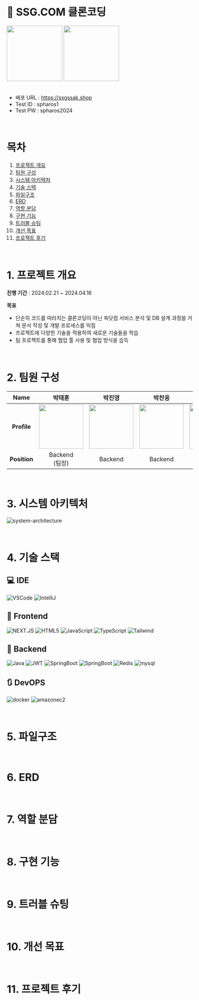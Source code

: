 # 🛒 SSG.COM 클론코딩

<img width="150" src="https://github.com/6-SSGSAKK/.github/assets/73014511/da216ac2-21a3-4426-81a7-6192d2f24c30">
<img width="150" src="https://github.com/6-SSGSAKK/.github/assets/73014511/5b78e4bb-b3e9-46a9-ae4a-6c8ace2c3cc6">

<br />
<br />

- 배포 URL : https://ssgssak.shop
- Test ID : spharos1
- Test PW : spharos2024

<br />

# 목차
1. [프로젝트 개요](#1.-프로젝트-개요)
2. [팀원 구성](#2.-팀원-구성)
3. [시스템 아키텍처](#3.-시스템-아키텍처)
4. [기술 스택](#4.-기술-스택)
5. [파일구조](#5.-파일구조)
6. [ERD](#6.-ERD)
7. [역할 분담](#7.-역할-분담)
8. [구현 기능](#8.-구현-기능)
9. [트러블 슈팅](#9.-트러블-슈팅)
10. [개선 목표](#10.-개선-목표)
11. [프로젝트 후기](#11.-프로젝트-후기)

<br />

# 1. 프로젝트 개요
**진행 기간** :  2024.02.21 ~ 2024.04.16

**목표**
- 단순히 코드를 따라치는 클론코딩이 아닌 쓱닷컴 서비스 분석 및 DB 설계 과정을 거쳐 문서 작성 및 개발 프로세스를 익힘
-  프로젝트에 다양한 기술을 적용하여 새로운 기술들을 학습
- 팀 프로젝트를 통해 협업 툴 사용 및 협업 방식을 습득

<br />

# 2. 팀원 구성
| **Name**     | 박태훈                                                                  | 박진영                                                                  | 박찬웅                                                                  | 김예진                                                                  | 서여진                                                                                                                                  |
|:------------:|:--------------------------------------------------------------------:|:--------------------------------------------------------------------:|:--------------------------------------------------------------------:|:--------------------------------------------------------------------:|:--------------------------------------------------------------------:|
| **Profile**  |<img width="120" src="https://github.com/6-SSGSAKK/.github/assets/73014511/6fcc8ace-bc4a-4dc8-86df-451c7dff299f">|<img width="120" src="https://github.com/6-SSGSAKK/.github/assets/73014511/71bdb6da-a3b0-48e9-87ad-0dae65a58ab2"> | <img width="120" src="https://github.com/6-SSGSAKK/.github/assets/73014511/58a5f2fe-3c0e-4812-b8d5-f7410b6265c2">| <img width="120" src="https://github.com/6-SSGSAKK/.github/assets/73014511/57d3f608-042c-4ed2-ae40-671dd8057bc1"> | <img width="120" src="https://github.com/6-SSGSAKK/.github/assets/73014511/47ec7d32-12bf-4303-9198-7444e2c78c3c"> |  
| **Position** | Backend <br/> (팀장)      | Backend              | Backend          | Frontend                   | Frontend            | 


<br />

# 3. 시스템 아키텍처
![system-architecture](https://github.com/6-SSGSAKK/.github/assets/73014511/c376fc79-3cb5-459e-9a4f-e56a2b4c089e)

<br />

# 4. 기술 스택

## 💻 IDE

![VSCode](https://img.shields.io/badge/VisualStudioCode-007ACC?style=for-the-badge&logo=VisualStudioCode&logoColor=white)
![IntelliJ](https://img.shields.io/badge/intellijidea-000000?style=for-the-badge&logo=intellijidea&logoColor=white)

## 📱 Frontend
![NEXT.JS](https://img.shields.io/badge/Next.js-000000?style=for-the-badge&logo=Next.js&logoColor=white) ![HTML5](https://img.shields.io/badge/html5-%23E34F26.svg?style=for-the-badge&logo=html5&logoColor=white) ![JavaScript](https://img.shields.io/badge/javascript-F7DF1E?style=for-the-badge&logo=javascript&logoColor=white) ![TypeScript](https://img.shields.io/badge/TypeScript-007ACC?style=for-the-badge&logo=typescript&logoColor=white) ![Tailwind](https://img.shields.io/badge/TailwindCSS-06B6D4?style=for-the-badge&logo=TailwindCSS&logoColor=white)

## 💾 Backend

![Java](https://img.shields.io/badge/java-%23ED8B00.svg?style=for-the-badge&logo=openjdk&logoColor=white) ![JWT](https://img.shields.io/badge/JWT-black?style=for-the-badge&logo=JSON%20web%20tokens) ![SpringBoot](https://img.shields.io/badge/springboot-6DB33F?style=for-the-badge&logo=springboot&logoColor=white) ![SpringBoot](https://img.shields.io/badge/springsecurity-6DB33F?style=for-the-badge&logo=springsecurity&logoColor=white) ![Redis](https://img.shields.io/badge/redis-%23DD0031.svg?style=for-the-badge&logo=redis&logoColor=white) ![mysql](https://img.shields.io/badge/mysql-4479A1?style=for-the-badge&logo=mysql&logoColor=white)


## 🔃 DevOPS

![docker](https://img.shields.io/badge/docker-2496ED?style=for-the-badge&logo=docker&logoColor=white) ![amazonec2](https://img.shields.io/badge/amazonec2-FF9900?style=for-the-badge&logo=amazonec2&logoColor=white)

<br />

# 5. 파일구조

<br />

# 6. ERD

<br />

# 7. 역할 분담

<br />

# 8. 구현 기능

<br />

# 9. 트러블 슈팅

<br />

# 10. 개선 목표

<br />

# 11. 프로젝트 후기

<br />








